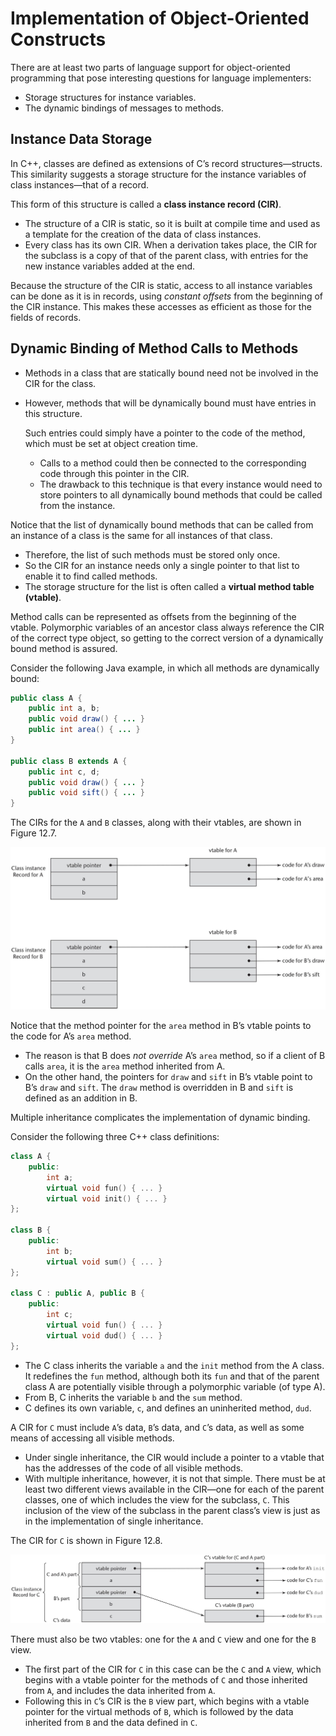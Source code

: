# Implementation of Object-Oriented Constructs

There are at least two parts of language support for object-oriented programming that pose interesting questions for language implementers:

- Storage structures for instance variables.
- The dynamic bindings of messages to methods.

## Instance Data Storage

In C++, classes are defined as extensions of C’s record structures—structs. This similarity suggests a storage structure for the instance variables of class instances—that of a record.

This form of this structure is called a **class instance record (CIR)**.

- The structure of a CIR is static, so it is built at compile time and used as a template for the creation of the data of class instances.
- Every class has its own CIR. When a derivation takes place, the CIR for the subclass is a copy of that of the parent class, with entries for the new instance variables added at the end.

Because the structure of the CIR is static, access to all instance variables can be done as it is in records, using *constant offsets* from the beginning of the CIR instance. This makes these accesses as efficient as those for the fields of records.

## Dynamic Binding of Method Calls to Methods

- Methods in a class that are statically bound need not be involved in the CIR for the class.
- However, methods that will be dynamically bound must have entries in this structure.

    Such entries could simply have a pointer to the code of the method, which must be set at object creation time.

    - Calls to a method could then be connected to the corresponding code through this pointer in the CIR.
    - The drawback to this technique is that every instance would need to store pointers to all dynamically bound methods that could be called from the instance.

Notice that the list of dynamically bound methods that can be called from an instance of a class is the same for all instances of that class.

- Therefore, the list of such methods must be stored only once.
- So the CIR for an instance needs only a single pointer to that list to enable it to find called methods.
- The storage structure for the list is often called a **virtual method table (vtable)**.

Method calls can be represented as offsets from the beginning of the vtable. Polymorphic variables of an ancestor class always reference the CIR of the correct type object, so getting to the correct version of a dynamically bound method is assured.

<div class="alert-example">

Consider the following Java example, in which all methods are dynamically bound:

```java
public class A {
    public int a, b;
    public void draw() { ... }
    public int area() { ... }
}

public class B extends A {
    public int c, d;
    public void draw() { ... }
    public void sift() { ... }
}
```

The CIRs for the `A` and `B` classes, along with their vtables, are shown in Figure 12.7.

![](./img/12.7.jpg ':figure An example of the CIRs with single inheritance.')

Notice that the method pointer for the `area` method in B’s vtable points to the code for A’s `area` method.

- The reason is that B does *not override* A’s `area` method, so if a client of B calls `area`, it is the `area` method inherited from A.
- On the other hand, the pointers for `draw` and `sift` in B’s vtable point to B’s `draw` and `sift`. The `draw` method is overridden in B and `sift` is defined as an addition in B.

</div>

Multiple inheritance complicates the implementation of dynamic binding.

<div class="alert-example">

Consider the following three C++ class definitions:

```cpp
class A {
    public:
        int a;
        virtual void fun() { ... }
        virtual void init() { ... }
};

class B {
    public:
        int b;
        virtual void sum() { ... }
};

class C : public A, public B {
    public:
        int c;
        virtual void fun() { ... }
        virtual void dud() { ... }
};
```

- The C class inherits the variable `a` and the `init` method from the A class. It redefines the `fun` method, although both its `fun` and that of the parent class A are potentially visible through a polymorphic variable (of type A).
- From B, C inherits the variable `b` and the `sum` method.
- C defines its own variable, `c`, and defines an uninherited method, `dud`.

A CIR for `C` must include `A`’s data, `B`’s data, and `C`’s data, as well as some means of accessing all visible methods.

- Under single inheritance, the CIR would include a pointer to a vtable that has the addresses of the code of all visible methods.
- With multiple inheritance, however, it is not that simple. There must be at least two different views available in the CIR—one for each of the parent classes, one of which includes the view for the subclass, `C`. This inclusion of the view of the subclass in the parent class’s view is just as in the implementation of single inheritance.

The CIR for `C` is shown in Figure 12.8.

![](./img/12.8.jpg ':figure An example of a subclass CIR with multiple parents.')

There must also be two vtables: one for the `A` and `C` view and one for the `B` view.

- The first part of the CIR for `C` in this case can be the `C` and `A` view, which begins with a vtable pointer for the methods of `C` and those inherited from `A`, and includes the data inherited from `A`.
- Following this in `C`’s CIR is the `B` view part, which begins with a vtable pointer for the virtual methods of `B`, which is followed by the data inherited from `B` and the data defined in `C`.

</div>
